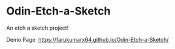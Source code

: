 # Odin-Etch-a-Sketch
An etch a sketch project!

Demo Page: https://farukumarx64.github.io/Odin-Etch-a-Sketch/
